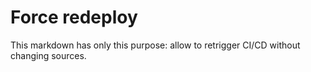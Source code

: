 # Force redeploy

This markdown has only this purpose: allow to retrigger CI/CD without changing sources.
